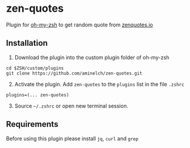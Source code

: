 # zen-quotes
 Plugin for [oh-my-zsh](https://github.com/robbyrussell/oh-my-zsh) to get random quote from [zenquotes.io](http://zenquotes.io)

## Installation

1. Download the plugin into the custom plugin folder of oh-my-zsh
```shell
cd $ZSH/custom/plugins
git clone https://github.com/aminelch/zen-quotes.git
```

2. Activate the plugin. Add `zen-quotes` to the `plugins` list in the file `.zshrc`

```shell
plugins=(... zen-quotes)
```

3. Source `~/.zshrc` or open new terminal session.

## Requirements

Before using this plugin please install `jq`, `curl` and `grep`

